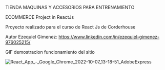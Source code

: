 TIENDA MAQUINAS Y ACCESORIOS PARA ENTRENAMIENTO

ECOMMERCE Project in ReactJs

Proyecto realizado para el curso de React Js de Corderhouse

Autor 
Ezequiel Gimenez: https://www.linkedin.com/in/ezequiel-gimenez-976025215/

GIF demostracion funcionamiento del sitio

![React_App_-_Google_Chrome_2022-10-07_13-18-51_AdobeExpress](https://user-images.githubusercontent.com/102333584/194612633-b8823547-e9b6-401f-99c2-453a69d1ed2b.gif)
